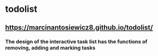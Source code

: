 # todolist

## https://marcinantosiewicz8.github.io/todolist/

### The design of the interactive task list has the functions of removing, adding and marking tasks

